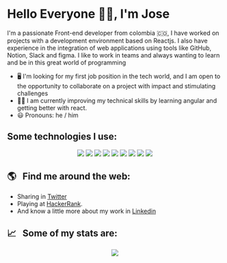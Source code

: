 # Hello Everyone 👋🏻, I'm Jose

I'm a passionate Front-end developer from colombia 🇨🇴, I have worked on projects with a development environment based on Reactjs. I also have experience in the integration of web applications using tools like GitHub, Notion, Slack and figma. I like to work in teams and always wanting to learn and be in this great world of programming

- 🖥️ I'm looking for my first job position in the tech world, and I am open to the opportunity to collaborate on a project with impact and stimulating challenges
- 👨‍💻 I am currently improving my technical skills by learning angular and getting better with react.
- 😃 Pronouns: he / him

## Some technologies I use:


<p align="center">
  <img src="https://img.shields.io/badge/HTML5-E34F26?style=for-the-badge&logo=html5&logoColor=white" />
  <img src="https://img.shields.io/badge/CSS3-1572B6?style=for-the-badge&logo=css3&logoColor=white" />
  <img src="https://img.shields.io/badge/JavaScript-323330?style=for-the-badge&logo=javascript&logoColor=F7DF1E" />
  <img src="https://img.shields.io/badge/Bootstrap-563D7C?style=for-the-badge&logo=bootstrap&logoColor=white" />
  <img src="https://img.shields.io/badge/Sass-CC6699?style=for-the-badge&logo=sass&logoColor=white" />
  <img src="https://img.shields.io/badge/TypeScript-007ACC?style=for-the-badge&logo=typescript&logoColor=white" />
  <img src="https://img.shields.io/badge/React-20232A?style=for-the-badge&logo=react&logoColor=61DAFB" />
  <img src="https://img.shields.io/badge/npm-CB3837?style=for-the-badge&logo=npm&logoColor=white" />
  <img src="https://img.shields.io/badge/Angular-DD0031?style=for-the-badge&logo=angular&logoColor=white" />
</p>


## 🌎 &nbsp;&nbsp;Find me around the web:

- Sharing in <a href="https://twitter.com/JoseMan68232374">Twitter</a>
- Playing at <a href="https://www.hackerrank.com/jm157653">HackerRank</a>.
- And know a little more about my work in <a href="https://www.linkedin.com/in/jose-manuel-osorio/">Linkedin</a>


## 📈 &nbsp;&nbsp;Some of my stats are:

<p align="center">
  <img align="" src="https://github-readme-stats.vercel.app/api?username=jmblack15&theme=dark&show_icons=true&hide=contribs" />
</p>




